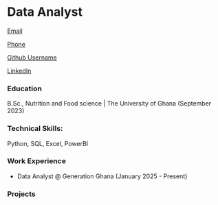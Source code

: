 # Data Analyst

[Email](lmkwao122@gmail.com)

[Phone](+233240080460)

[Github Username](Lydia-K-dir)

[LinkedIn](https://www.linkedin.com/in/lydia-kwao112/)

### Education
B.Sc., Nutrition and Food science | The University of Ghana (September 2023)

### Technical Skills: 
Python, SQL, Excel, PowerBI

### Work Experience
- Data Analyst  @ Generation Ghana (January 2025 - Present)

### Projects


